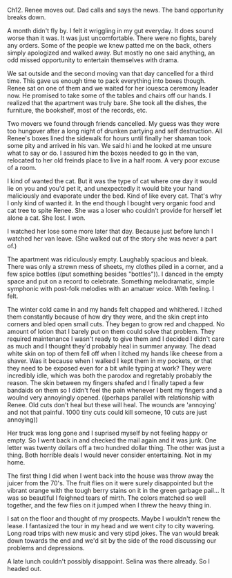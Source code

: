 Ch12. Renee moves out. Dad calls and says the news. The band opportunity breaks down.

A month didn't fly by. I felt it wriggling in my gut everyday. It does sound worse than it was. It was just uncomfortable. There were no fights, barely any orders. Some of the people we knew patted me on the back, others simply apologized and walked away. But mostly no one said anything, an odd missed opportunity to entertain themselves with drama.

We sat outside and the second moving van that day cancelled for a third time. This gave us enough time to pack everything into boxes though. Renee sat on one of them and we waited for her iouesca ceremony leader now. He promised to take some of the tables and chairs off our hands. I realized that the apartment was truly bare. She took all the dishes, the furniture, the bookshelf, most of the records, etc.



Two movers we found through friends cancelled. My guess was they were too hungover after a long night of drunken partying and self destruction. All Renee's boxes lined the sidewalk for hours until finally her shaman took some pity and arrived in his van. We said hi and he looked at me unsure what to say or do. I assured him the boxes needed to go in the van, relocated to her old freinds place to live in a half room. A very poor excuse of a room.

I kind of wanted the cat. But it was the type of cat where one day it would lie on you and you'd pet it, and unexpectedly it would bite your hand maliciously and evaporate under the bed. Kind of like every cat. That's why I only kind of wanted it. In the end though I bought very organic food and cat tree to spite Renee. She was a loser who couldn't provide for herself let alone a cat. She lost. I won.

I watched her lose some more later that day. Because just before lunch I watched her van leave. (She walked out of the story she was never a part of.)


The apartment was ridiculously empty. Laughably spacious and bleak. There was only a strewn mess of sheets, my clothes piled in a corner, and a few spice bottles ((put something besides "bottles")). I danced in the empty space and put on a record to celebrate. Something melodramatic, simple symphonic with post-folk melodies with an amatuer voice. With feeling. I felt.

The winter cold came in and my hands felt chapped and whithered. I itched them constantly because of how dry they were, and the skin crept into corners and bled open small cuts. They began to grow red and chapped. No amount of lotion that I barely put on them could solve that problem. They required maintenance I wasn't ready to give them and I decided I didn't care as much and I thought they'd probably heal in summer anyway. The dead white skin on top of them fell off when I itched my hands like cheese from a shaver. Was it because when I walked I kept them in my pockets, or that they need to be exposed even for a bit while typing at work? They were incredibly idle, which was both the parodox and regretably probably the reason. The skin between my fingers shafed and I finally taped a few bandaids on them so I didn't feel the pain whenever I bent my fingers and a woulnd very annoyingly opened. ((perhaps parallel with relationship with Renee. Old cuts don't heal but these will heal. The wounds are 'annoying' and not that painful. 1000 tiny cuts could kill someone, 10 cuts are just annoying))

Her truck was long gone and I suprised myself by not feeling happy or empty. So I went back in and checked the mail again and it was junk. One letter was twenty dollars off a two hundred dollar thing. The other was just a thing. Both horrible deals I would never consider entertaining. Not in my home.

The first thing I did when I went back into the house was throw away the juicer from the 70's. The fruit flies on it were surely disappointed but the vibrant orange with the tough berry stains on it in the green garbage pail... It was so beautiful I feighned tears of mirth. The colors matched so well together, and the few flies on it jumped when I threw the heavy thing in. 




I sat on the floor and thought of my prospects. Maybe I wouldn't renew the lease. I fantasized the tour in my head and we went city to city wavering. Long road trips with new music and very stipd jokes. The van would break down towards the end and we'd sit by the side of the road discussing our problems and depressions. 




A late lunch couldn't possibly disappoint. Selina was there already. So I headed out.







